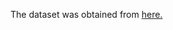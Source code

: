 The dataset was obtained from [here.](https://archive.ics.uci.edu/ml/datasets/student+performance)




